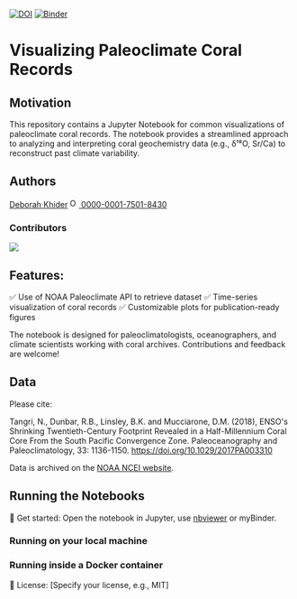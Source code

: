 [![DOI](https://zenodo.org/badge/929103376.svg)](https://doi.org/10.5281/zenodo.14847181)
[![Binder](https://mybinder.org/badge_logo.svg)](https://mybinder.org/v2/gh/khider/coral-visualization/HEAD)

# Visualizing Paleoclimate Coral Records

## Motivation

This repository contains a Jupyter Notebook for common visualizations of paleoclimate coral records. The notebook provides a streamlined approach to analyzing and interpreting coral geochemistry data (e.g., δ¹⁸O, Sr/Ca) to reconstruct past climate variability.

## Authors

[Deborah Khider](https://github.com/khider) <a href="https://orcid.org/0000-0001-7501-8430">
<img alt="ORCID logo" src="https://info.orcid.org/wp-content/uploads/2019/11/orcid_16x16.png" width="16" height="16" />
0000-0001-7501-8430
</a>

### Contributors

<a href="https://github.com/ProjectPythia/paleoPCA-Cookbook/graphs/contributors">
  <img src="https://contrib.rocks/image?repo=ProjectPythia/paleoPCA-Cookbook" />
</a>

## Features:

✅ Use of NOAA Paleoclimate API to retrieve dataset
✅ Time-series visualization of coral records
✅ Customizable plots for publication-ready figures

The notebook is designed for paleoclimatologists, oceanographers, and climate scientists working with coral archives. Contributions and feedback are welcome!

## Data

Please cite:

Tangri, N., Dunbar, R.B., Linsley, B.K. and Mucciarone, D.M. (2018), ENSO's Shrinking Twentieth-Century Footprint Revealed in a Half-Millennium Coral Core From the South Pacific Convergence Zone. Paleoceanography and Paleoclimatology, 33: 1136-1150. https://doi.org/10.1029/2017PA003310

Data is archived on the [NOAA NCEI website](https://www.ncei.noaa.gov/pub/data/paleo/coral/central_pacific/tangri2018/tangri2018.txt).

## Running the Notebooks

🔗 Get started: Open the notebook in Jupyter, use [nbviewer](https://nbviewer.org) or myBinder.

### Running on your local machine

### Running inside a Docker container

📜 License: [Specify your license, e.g., MIT]

